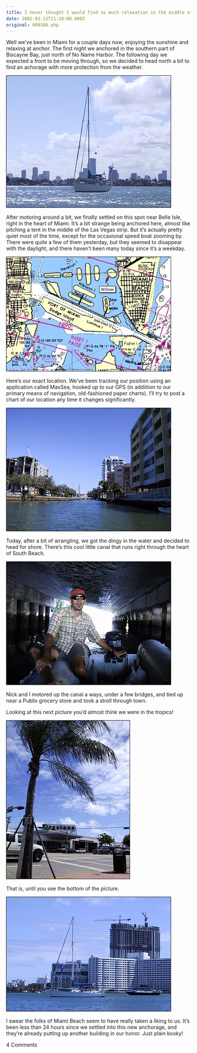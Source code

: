 ```yaml
---
title: I never thought I would find so much relaxation in the middle of Miami Beach!
date: 2002-03-11T21:28:00.000Z
original: 000108.php
---
```


Well we’ve been in Miami for a couple days now, enjoying the sunshine and relaxing at anchor. The first night we anchored in the southern part of Biscayne Bay, just north of No Name Harbor. The following day we expected a front to be moving through, so we decided to head north a bit to find an achorage with more protection from the weather.

<p class="polaroid" style="--deg: -2deg"><img src="./anchored.jpg" /></p>

After motoring around a bit, we finally settled on this spot near Belle Isle, right in the heart of Miami. It’s a bit strange being anchored here, almost like pitching a tent in the middle of the Las Vegas strip. But it’s actually pretty quiet most of the time, except for the occasional speed boat zooming by. There were quite a few of them yesterday, but they seemed to disappear with the daylight, and there haven’t been many today since it’s a weekday.

<p class="polaroid" style="--deg: -2deg"><img src="./gps-position.jpg" /></p>

Here’s our exact location. We’ve been tracking our position using an application called MaxSea, hooked up to our GPS (in addiition to our primary means of navigation, old-fashioned paper charts). I’ll try to post a chart of our location any time it changes significantly.

<p class="polaroid" style="--deg: -2deg"><img src="./canal.jpg" /></p>

Today, after a bit of wrangling, we got the dingy in the water and decided to head for shore. There’s this cool little canal that runs right through the heart of South Beach.

<p class="polaroid" style="--deg: -2deg"><img src="./tunnel.jpg" /></p>

Nick and I motored up the canal a ways, under a few bridges, and tied up near a Publix grocery store and took a stroll through town.

Looking at this next picture you’d almost think we were in the tropics!

<p class="polaroid" style="--deg: -2deg"><img src="./southbeach.jpg" /></p>

That is, until you see the bottom of the picture.

<p class="polaroid" style="--deg: -2deg"><img src="./newbuilding.jpg" /></p>

I swear the folks of Miami Beach seem to have really taken a liking to us. It’s been less than 24 hours since we settled into this new anchorage, and they’re already putting up another building in our honor. Just plain kooky!

<span class="commentheader">4 Comments</span>

<!-- <div class="commentdivider">
<span class="commentauthorbox">Posted by marsha and mario</span>
<span class="commentdatebox">Tuesday, March 12, 2002</span>
<span class="commenttimebox"> 6:03 AM</span>
</div>
<div class="commentbody">should have phoned home we would have met you for dinner. hope you get a window  soon,otherwise you will keep shoppin(willow must be sittin pretty low) p start eating love and kisses</div>
<div class="commentdivider">
<span class="commentauthorbox">Posted by Mom</span>
<span class="commentdatebox">Tuesday, March 12, 2002</span>
<span class="commenttimebox">10:12 AM</span>
</div>
<div class="commentbody">You are not right!!!</div>
<div class="commentdivider">
<span class="commentauthorbox">Posted by Junior</span>
<span class="commentdatebox">Saturday, March 16, 2002</span>
<span class="commenttimebox">12:34 PM</span>
</div>
<div class="commentbody">Can we hear more stories about your “Dingy?”</div>
<div class="commentdivider">
<span class="commentauthorbox">Posted by James Dale</span>
<span class="commentdatebox">Saturday, March 16, 2002</span>
<span class="commenttimebox">12:37 PM</span>
</div>
<div class="commentbody">Do you need another crew member to help wrangle your “dingy?”  If so I am availble.</div> -->

